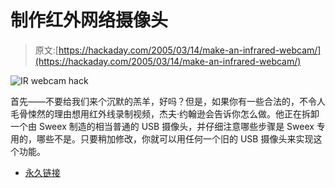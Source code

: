 # 制作红外网络摄像头

> 原文:[https://hackaday.com/2005/03/14/make-an-infrared-webcam/](https://hackaday.com/2005/03/14/make-an-infrared-webcam/)

![IR webcam hack](../Images/3128a5548046677019d98f7461da7099.png)

首先——不要给我们来个沉默的羔羊，好吗？但是，如果你有一些合法的，不令人毛骨悚然的理由想用红外线录制视频，杰夫·约翰逊会告诉你怎么做。他正在拆卸一个由 Sweex 制造的相当普通的 USB 摄像头，并仔细注意哪些步骤是 Sweex 专用的，哪些不是。只要稍加修改，你就可以用任何一个旧的 USB 摄像头来实现这个功能。

*   [永久链接](http://www.hoagieshouse.com/IR/)